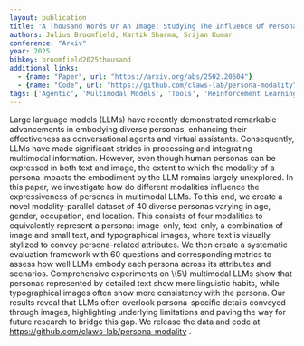 ```yaml
---
layout: publication
title: 'A Thousand Words Or An Image: Studying The Influence Of Persona Modality In Multimodal Llms'
authors: Julius Broomfield, Kartik Sharma, Srijan Kumar
conference: "Arxiv"
year: 2025
bibkey: broomfield2025thousand
additional_links:
  - {name: "Paper", url: "https://arxiv.org/abs/2502.20504"}
  - {name: "Code", url: "https://github.com/claws-lab/persona-modality"}
tags: ['Agentic', 'Multimodal Models', 'Tools', 'Reinforcement Learning', 'Has Code']
---
```

Large language models (LLMs) have recently demonstrated remarkable
advancements in embodying diverse personas, enhancing their effectiveness as
conversational agents and virtual assistants. Consequently, LLMs have made
significant strides in processing and integrating multimodal information.
However, even though human personas can be expressed in both text and image,
the extent to which the modality of a persona impacts the embodiment by the LLM
remains largely unexplored. In this paper, we investigate how do different
modalities influence the expressiveness of personas in multimodal LLMs. To this
end, we create a novel modality-parallel dataset of 40 diverse personas varying
in age, gender, occupation, and location. This consists of four modalities to
equivalently represent a persona: image-only, text-only, a combination of image
and small text, and typographical images, where text is visually stylized to
convey persona-related attributes. We then create a systematic evaluation
framework with 60 questions and corresponding metrics to assess how well LLMs
embody each persona across its attributes and scenarios. Comprehensive
experiments on \\(5\\) multimodal LLMs show that personas represented by detailed
text show more linguistic habits, while typographical images often show more
consistency with the persona. Our results reveal that LLMs often overlook
persona-specific details conveyed through images, highlighting underlying
limitations and paving the way for future research to bridge this gap. We
release the data and code at https://github.com/claws-lab/persona-modality .

